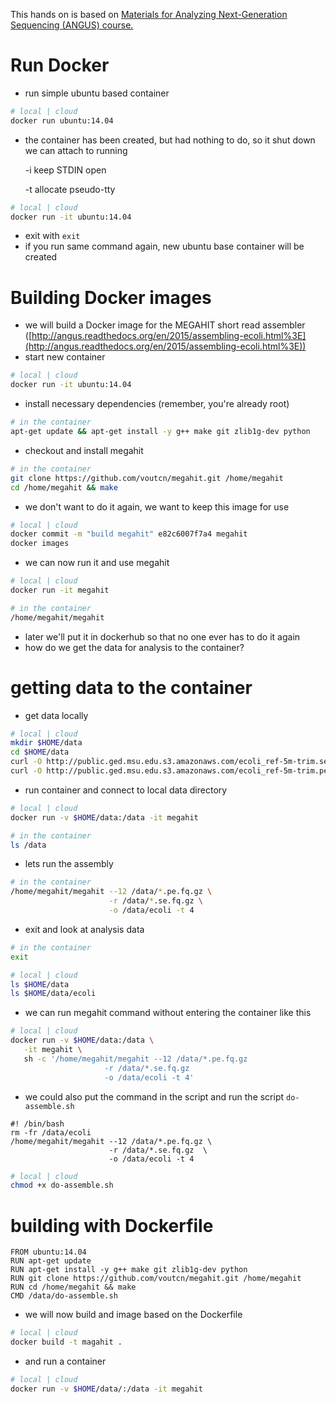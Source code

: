 This hands on is based on [Materials for Analyzing Next-Generation Sequencing (ANGUS) course.](https://github.com/ngs-docs/angus)

# Run Docker
- run simple ubuntu based container

```bash
# local | cloud
docker run ubuntu:14.04
```

- the container has been created, but had nothing to do, so it shut down we can attach to running

  -i keep STDIN open

  -t allocate pseudo-tty

```bash
# local | cloud
docker run -it ubuntu:14.04
```

- exit with `exit`
- if you run same command again, new ubuntu base container will be created

# Building Docker images
- we will build a Docker image for the MEGAHIT short read assembler ([http://angus.readthedocs.org/en/2015/assembling-ecoli.html%3E](http://angus.readthedocs.org/en/2015/assembling-ecoli.html%3E))
- start new container

```bash
# local | cloud
docker run -it ubuntu:14.04
```

- install necessary dependencies (remember, you're already root)

```bash
# in the container
apt-get update && apt-get install -y g++ make git zlib1g-dev python
```

- checkout and install megahit

```bash
# in the container
git clone https://github.com/voutcn/megahit.git /home/megahit
cd /home/megahit && make
```

- we don't want to do it again, we want to keep this image for use

```bash
# local | cloud
docker commit -m "build megahit" e82c6007f7a4 megahit
docker images
```

- we can now run it and use megahit

```bash
# local | cloud
docker run -it megahit

# in the container
/home/megahit/megahit
```

- later we'll put it in dockerhub so that no one ever has to do it again
- how do we get the data for analysis to the container?

# getting data to the container
- get data locally

```bash
# local | cloud
mkdir $HOME/data
cd $HOME/data
curl -O http://public.ged.msu.edu.s3.amazonaws.com/ecoli_ref-5m-trim.se.fq.gz
curl -O http://public.ged.msu.edu.s3.amazonaws.com/ecoli_ref-5m-trim.pe.fq.gz
```

- run container and connect to local data directory

```bash
# local | cloud
docker run -v $HOME/data:/data -it megahit

# in the container
ls /data
```

- lets run the assembly

```bash
# in the container
/home/megahit/megahit --12 /data/*.pe.fq.gz \
                      -r /data/*.se.fq.gz \
                      -o /data/ecoli -t 4
```

- exit and look at analysis data

```bash
# in the container
exit

# local | cloud
ls $HOME/data
ls $HOME/data/ecoli
```

- we can run megahit command without entering the container like this

```bash
# local | cloud
docker run -v $HOME/data:/data \
   -it megahit \
   sh -c '/home/megahit/megahit --12 /data/*.pe.fq.gz
                     -r /data/*.se.fq.gz
                     -o /data/ecoli -t 4'
```

- we could also put the command in the script and run the script `do-assemble.sh`

```
#! /bin/bash
rm -fr /data/ecoli
/home/megahit/megahit --12 /data/*.pe.fq.gz \
                      -r /data/*.se.fq.gz  \
                      -o /data/ecoli -t 4
```

```bash
# local | cloud
chmod +x do-assemble.sh
```

# building with Dockerfile

```
FROM ubuntu:14.04
RUN apt-get update
RUN apt-get install -y g++ make git zlib1g-dev python
RUN git clone https://github.com/voutcn/megahit.git /home/megahit
RUN cd /home/megahit && make
CMD /data/do-assemble.sh
```

- we will now build and image based on the Dockerfile

```bash
# local | cloud
docker build -t magahit .
```

- and run a container

```bash
# local | cloud
docker run -v $HOME/data/:/data -it megahit
```
